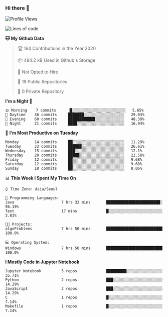 ### Hi there 👋

<!--
**fastz123/fastz123** is a ✨ _special_ ✨ repository because its `README.md` (this file) appears on your GitHub profile.

Here are some ideas to get you started:

- 🔭 I’m currently working on ...
- 🌱 I’m currently learning ...
- 👯 I’m looking to collaborate on ...
- 🤔 I’m looking for help with ...
- 💬 Ask me about ...
- 📫 How to reach me: ...
- 😄 Pronouns: ...
- ⚡ Fun fact: ...
-->

<!--START_SECTION:waka-->
![Profile Views](http://img.shields.io/badge/Profile%20Views-25-blue)

![Lines of code](https://img.shields.io/badge/From%20Hello%20World%20I%27ve%20Written-196769%20lines%20of%20code-blue)

**🐱 My Github Data** 

> 🏆 164 Contributions in the Year 2020
 > 
> 📦 484.2 kB Used in Github's Storage 
 > 
> 🚫 Not Opted to Hire
 > 
> 📜 19 Public Repositories
 > 
> 🔑 0 Private Repository 
 > 
**I'm a Night 🦉** 

```text
🌞 Morning    7 commits      █░░░░░░░░░░░░░░░░░░░░░░░░   5.65% 
🌆 Daytime    36 commits     ███████░░░░░░░░░░░░░░░░░░   29.03% 
🌃 Evening    60 commits     ████████████░░░░░░░░░░░░░   48.39% 
🌙 Night      21 commits     ████░░░░░░░░░░░░░░░░░░░░░   16.94%

```
📅 **I'm Most Productive on Tuesday** 

```text
Monday       14 commits     ██░░░░░░░░░░░░░░░░░░░░░░░   11.29% 
Tuesday      33 commits     ██████░░░░░░░░░░░░░░░░░░░   26.61% 
Wednesday    15 commits     ███░░░░░░░░░░░░░░░░░░░░░░   12.1% 
Thursday     28 commits     █████░░░░░░░░░░░░░░░░░░░░   22.58% 
Friday       12 commits     ██░░░░░░░░░░░░░░░░░░░░░░░   9.68% 
Saturday     12 commits     ██░░░░░░░░░░░░░░░░░░░░░░░   9.68% 
Sunday       10 commits     ██░░░░░░░░░░░░░░░░░░░░░░░   8.06%

```


📊 **This Week I Spent My Time On** 

```text
⌚︎ Time Zone: Asia/Seoul

💬 Programming Languages: 
Java                     7 hrs 32 mins       ████████████████████████░   96.19% 
Text                     17 mins             █░░░░░░░░░░░░░░░░░░░░░░░░   3.81%

🐱‍💻 Projects: 
algoProblems             7 hrs 50 mins       █████████████████████████   100.0%

💻 Operating System: 
Windows                  7 hrs 50 mins       █████████████████████████   100.0%

```

**I Mostly Code in Jupyter Notebook** 

```text
Jupyter Notebook         5 repos             █████████░░░░░░░░░░░░░░░░   35.71% 
Python                   2 repos             ███░░░░░░░░░░░░░░░░░░░░░░   14.29% 
JavaScript               2 repos             ███░░░░░░░░░░░░░░░░░░░░░░   14.29% 
C                        1 repos             █░░░░░░░░░░░░░░░░░░░░░░░░   7.14% 
Makefile                 1 repos             █░░░░░░░░░░░░░░░░░░░░░░░░   7.14%

```



<!--END_SECTION:waka-->
